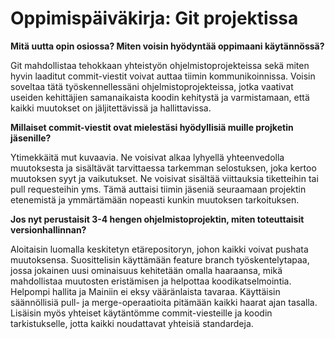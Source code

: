 # Oppimispäiväkirja: Git projektissa

__Mitä uutta opin osiossa? Miten voisin hyödyntää oppimaani käytännössä?__

Git mahdollistaa tehokkaan yhteistyön ohjelmistoprojekteissa sekä miten hyvin laaditut commit-viestit voivat auttaa tiimin kommunikoinnissa. Voisin soveltaa tätä työskennellessäni ohjelmistoprojekteissa, jotka vaativat useiden kehittäjien samanaikaista koodin kehitystä ja varmistamaan, että kaikki muutokset on jäljitettävissä ja hallittavissa.

__Millaiset commit-viestit ovat mielestäsi hyödyllisiä muille projketin jäsenille?__

Ytimekkäitä mut kuvaavia. Ne voisivat alkaa lyhyellä yhteenvedolla muutoksesta ja sisältävät tarvittaessa tarkemman selostuksen, joka kertoo muutoksen syyt ja vaikutukset. Ne voisivat sisältää viittauksia tiketteihin tai pull requesteihin yms. Tämä auttaisi tiimin jäseniä seuraamaan projektin etenemistä ja ymmärtämään nopeasti kunkin muutoksen tarkoituksen.

__Jos nyt perustaisit 3-4 hengen ohjelmistoprojektin, miten toteuttaisit versionhallinnan?__

Aloitaisin luomalla keskitetyn etärepositoryn, johon kaikki voivat pushata muutoksensa. Suosittelisin käyttämään feature branch työskentelytapaa, jossa jokainen uusi ominaisuus kehitetään omalla haaraansa, mikä mahdollistaa muutosten eristämisen ja helpottaa koodikatselmointia. Helpompi hallita ja Mainiin ei eksy vääränlaista tavaraa. Käyttäisin säännöllisiä pull- ja merge-operaatioita pitämään kaikki haarat ajan tasalla. Lisäisin myös yhteiset käytäntömme commit-viesteille ja koodin tarkistukselle, jotta kaikki noudattavat yhteisiä standardeja.
